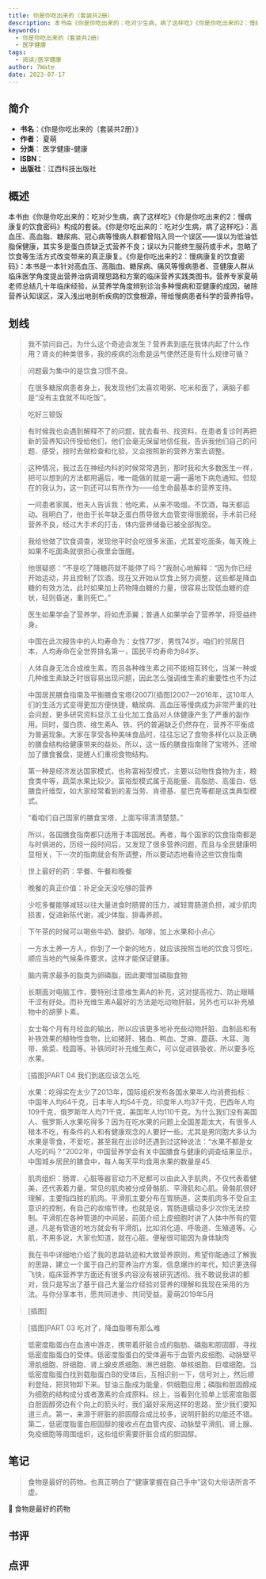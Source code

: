 ```yaml
---
title: 你是你吃出来的（套装共2册）
description: 本书由《你是你吃出来的：吃对少生病，病了这样吃》《你是你吃出来的2：慢病康复的饮食密码》构成的套装。《你是你吃出来的：吃对少生病，病了这样吃》：高血压、高血脂、糖尿病、冠心病等慢病人群都曾陷入同一个误区——误以为低油低脂保健康，其实多是蛋白质缺乏式营养不良
keywords:
  - 你是你吃出来的（套装共2册）
  - 医学健康
tags:
  - 阅读/医学健康
author: 7Wate
date: 2023-07-17
---
```


## 简介

- **书名**：《你是你吃出来的（套装共2册）》
- **作者**： 夏萌
- **分类**： 医学健康-健康
- **ISBN**：
- **出版社**：江西科技出版社

## 概述

本书由《你是你吃出来的：吃对少生病，病了这样吃》《你是你吃出来的2：慢病康复的饮食密码》构成的套装。《你是你吃出来的：吃对少生病，病了这样吃》：高血压、高血脂、糖尿病、冠心病等慢病人群都曾陷入同一个误区——误以为低油低脂保健康，其实多是蛋白质缺乏式营养不良；误以为只能终生服药或手术，忽略了饮食等生活方式改变带来的真正康复。《你是你吃出来的2：慢病康复的饮食密码》：本书是一本针对高血压、高脂血、糖尿病、痛风等慢病患者、亚健康人群从临床医学角度提出营养治病调理思路和方案的临床营养实践类图书。营养专家夏萌老师总结几十年临床经验，从营养学角度辨别诊治多种慢病和亚健康的成因，破除营养认知误区，深入浅出地剖析疾病的饮食根源，带给慢病患者科学的营养指导。

## 划线 
 

> 我不禁问自己，为什么这个奇迹会发生？营养素到底在我体内起了什么作用？肾炎的种类很多，我的疾病的治愈是运气使然还是有什么规律可循？ 

> 问题最为集中的是饮食习惯不良。 

> 在很多糖尿病患者身上，我发现他们太喜欢喝粥、吃米和面了，满脑子都是“没有主食就不叫吃饭”。 

> 吃好三顿饭 

> 有时候我也会遇到解释不了的问题，就去看书、找资料，在患者复诊时再把新的营养知识传授给他们，他们会毫无保留地信任我，告诉我他们自己的问题、感受，按时去做检查和化验，又会按照新的营养方案去调整。 

> 这种情况，我过去在神经内科的时候常常遇到，那时我和大多数医生一样，把可以想到的方法都用遍后，唯一能做的就是一遍一遍地下病危通知。但现在的我认为，这一刻还可以有所作为——给生命最基本的营养支持。 

> 一问患者家属，他夫人告诉我：他吃素，从来不吸烟，不饮酒，每天都运动。我明白了，他由于长年缺乏蛋白质导致大血管变得很脆弱，手术前已经营养不良，经过大手术的打击，体内营养储备已被全部掏空。 

> 我给他做了饮食调查，发现他平时会吃很多米面，尤其爱吃面条，每天晚上如果不吃面条就很担心夜里会饿醒。 

> 他很疑惑：“不是吃了降糖药就不能停了吗？”我耐心地解释：“因为你已经开始运动，并且控制了饮酒，现在又开始从饮食上努力调整，这些都是降血糖的有效方法，此时如果加上药物降血糖的力量，很容易出现低血糖的症状，轻则昏迷，重则死亡。” 

> 医生如果学会了营养学，将如虎添翼；普通人如果学会了营养学，将受益终身。 

> 中国在此次报告中的人均寿命为：女性77岁，男性74岁。咱们的邻居日本，人均寿命在全世界排名第一，国民平均寿命为84岁。 

> 人体自身无法合成维生素，而且各种维生素之间不能相互转化，当某一种或几种维生素缺乏时很容易出现问题，因此怎么强调维生素的重要性也不为过 

> 中国居民膳食指南及平衡膳食宝塔(2007)[插图]2007—2016年，这10年人们的生活方式变得更加方便快捷，糖尿病、高血压等慢病成为非常严重的社会问题，更多研究资料显示工业化加工食品对人体健康产生了严重的副作用。同时，蛋白质、维生素A、铁、钙的普遍缺乏仍然存在，营养不平衡成为普遍现象。大家在享受各种美味食品时，往往忘记了食物多样化以及正确的膳食结构给健康带来的益处，所以，这一版的膳食指南除了宝塔外，还增加了膳食餐盘，提醒人们重视食物结构。 

> 第一种是经济发达国家模式，也称富裕型模式，主要以动物性食物为主，粮食类中等，蔬菜水果比较少。富裕型模式属于高能量、高脂肪、高蛋白、低膳食纤维型，如大家经常看到的麦当劳、肯德基、星巴克等都是这类典型模式。 

> “看咱们自己国家的膳食宝塔，上面写得清清楚楚。” 

> 所以，各国膳食指南都只适用于本国居民。再者，每个国家的饮食指南都是与时俱进的，历经一段时间后，又发现了很多营养问题，而且与全民健康明显相关，下一次的指南就会有所调整，所以要动态地看待这些饮食指南 

> 世上最好的药：早餐、午餐和晚餐 

> 晚餐的真正价值：补足全天没吃够的营养 

> 少吃多餐能够减轻以往大量进食时肠胃的压力，减轻胃肠道负担，减少肌肉损害，促进新陈代谢，减少体脂，排毒养颜。 

> 下午茶的时候可以喝些牛奶、酸奶、咖啡，加上水果和小点心 

> 一方水土养一方人，你到了一个新的地方，就应该按照当地的饮食习惯吃，顺应当地的气候条件要求，这样才能保证健康。 

> 脑内需求最多的脂类为卵磷脂，因此要增加磷脂食物 

> 长期面对电脑工作，要特别注意维生素A的补充，这对提高视力、防止眼睛干涩有好处。而补充维生素A最好的方法是吃动物肝脏，另外也可以补充植物中的胡萝卜素。 

> 女士每个月有月经血的输出，所以应该更多地补充些动物肝脏、血制品和有补铁效果的植物性食物，比如猪肝、猪血、鸭血、芝麻、蘑菇、木耳、海带、紫菜、桂圆等。补铁同时补充维生素C，可以促进铁吸收，所以要多吃水果。 

> [插图]PART 04 我们到底应该怎么吃 

> 水果：吃得实在太少了2013年，国际组织发布各国水果年人均消费指标：中国年人均64千克，日本年人均54千克，印度年人均37千克，巴西年人均109千克，俄罗斯年人均71千克，美国年人均110千克。为什么我们没有美国人、俄罗斯人水果吃得多？因为在吃水果的问题上全国差距太大，有很多人根本不吃，有条件的人和有健康观念的人要好一些。尤其是男同胞大多认为水果是零食，不爱吃，甚至我在出诊时还遇到过这种说法：“水果不都是女人吃的吗？”2002年，中国营养学会有关中国膳食与健康的调查结果显示，中国城乡居民的膳食中，每人每天平均食用水果的数量是45. 

> 肌肉组织：肠胃、心脏等器官动力不足都可以由此入手肌肉，不仅代表着健美，还代表着力量。常见的肌肉被分成骨骼肌、平滑肌和心肌。骨骼肌很好理解，主要指四肢的肌肉。平滑肌主要分布在胃肠道，这类肌肉多不受自主意识的控制，有自己的收缩节律。也就是说，胃肠道蠕动多少次你无法控制。平滑肌在各种管道的中间层，前面介绍上皮细胞时讲了人体中所有的管道，凡是有管道的地方就会有平滑肌，比如消化道、呼吸道、生殖道等。心肌，不用多说，大家也知道，就在心脏。便秘很可能因为身体缺肉 

> 我在书中详细地介绍了我的思路轨迹和大致营养原则，希望你能通过了解我的思路，建立一个属于自己的营养治疗方案。信息爆炸的年代，知识更迭得飞快，临床营养学方面还有很多内容没有被研究透彻。我不敢说我讲的都对，我只是写出了基于自己大量治疗经验对营养的理解和我现在采用的方法。与你分享本书，愿共同进步、共同受益。夏萌2019年5月 

> [插图] 

> [插图]PART 03 吃对了，降血脂哪有那么难 

> 低密度脂蛋白在血液中游走，携带着肝脏合成的脂肪、磷脂和胆固醇，寻找低密度脂蛋白的受体。低密度脂蛋白的受体遍布于血管内皮细胞、动脉壁平滑肌细胞、肝细胞、肾上腺皮质细胞、淋巴细胞、单核细胞、巨噬细胞。当低密度脂蛋白找到载脂蛋白B的受体后，互相识别一下，信号对上，然后顺利登陆，把货物卸下来。甘油三酯成为能量，供细胞应用；磷脂和胆固醇成为细胞的结构成分或者激素的合成原料。综上，当看到化验单上低密度脂蛋白胆固醇旁边有个向上的箭头时，我们最好采用这样的思路，至少我们要知道三点。第一，来源于肝脏的胆固醇合成比较多，说明肝脏的功能还不错。第二，低密度脂蛋白胆固醇的接收点在血管内皮、动脉壁平滑肌、肾上腺、免疫细胞等周围组织，这些组织需要肝脏合成的胆固醇。

## 笔记


> 食物是最好的药物。也真正明白了“健康掌握在自己手中”这句大俗话所言不虚。

💭 食物是最好的药物

## 书评


## 点评

